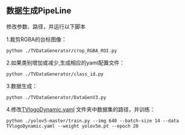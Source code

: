 ## 数据生成PipeLine

修改参数、路径，并运行以下脚本

1.裁剪RGBA的台标图像：

```
python ./TVDataGenerator/crop_RGBA_ROI.py
```



2.如果类别增加或减少,生成相应的yaml配置文件：

```
python ./TVDataGenerator/class_id.py
```



3.数据生成：

```
python ./TVDataGenerator/DataGenV3.py
```





4.修改[TVlogoDynamic.yaml](yolov5-master/data/TVlogoDynamic.yaml) 文件夹中数据集的路径，并训练：

```
python ./yolov5-master/train.py --img 640 --batch-size 14 --data TVlogoDynamic.yaml --weight yolov5m.pt --epoch 20
```

